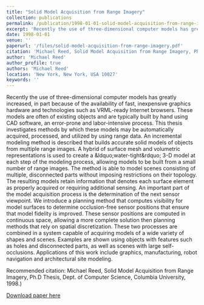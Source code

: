 ```yaml
---
title: "Solid Model Acquisition from Range Imagery"
collection: publications
permalink: /publication/1998-01-01-solid-model-acquisition-from-range-imagery
excerpt: 'Recently the use of three-dimensional computer models has greatly increased, in part because of the availability of fast, inexpensive graphics hardware and technologies such as VRML-ready Internet browsers.'
date: 1998-01-01
venue: ''
paperurl: '/files/solid-model-acquisition-from-range-imagery.pdf'
citation: 'Michael Reed, Solid Model Acquisition from Range Imagery, Ph.D Thesis, Dept. of Computer Science, Columbia University, 1998.)'
author: 'Michael Reed'
author_profile: true
authors: 'Michael Reed'
location: 'New York, New York, USA 10027'
keywords: ''
---
```

Recently the use of three-dimensional computer models has greatly increased, in part because of the availability of fast, inexpensive graphics hardware and technologies such as VRML-ready Internet browsers. These models are often of existing objects and are typically built by hand using CAD software, an error-prone and labor-intensive process. This thesis investigates methods by which these models may be automatically acquired, processed, and utilized by using range data. An incremental modeling method is described that builds accurate solid models of objects from multiple range images. A hybrid of surface mesh and volumetric representations is used to create a &amp;ldquo;water-tight&amp;rdquo; 3-D model at each step of the modeling process, allowing models to be built from a small number of range images. The method is able to model scenes consisting of multiple, disconnected parts without imposing restrictions on their topology. The resulting models retain information that denotes each surface element as properly acquired or requiring additional sensing. An important part of the model acquisition process is the determination of the next sensor viewpoint. We introduce a planning method that computes visibility for model surfaces to determine occlusion-free sensor positions that ensure that model fidelity is improved. These sensor positions are computed in continuous space, allowing a more complete solution then planning methods that rely on spatial discretization. These two processes are combined in a system capable of acquiring models of a wide variety of shapes and scenes. Examples are shown using objects with features such as holes and disconnected parts, as well as scenes with large self-occlusions. Applications of this work include graphics, manufacturing, robot navigation and architectural site modeling. 

Recommended citation: Michael Reed, Solid Model Acquisition from Range Imagery, Ph.D Thesis, Dept. of Computer Science, Columbia University, 1998.)

<a href='/files/solid-model-acquisition-from-range-imagery.pdf'>Download paper here</a>
